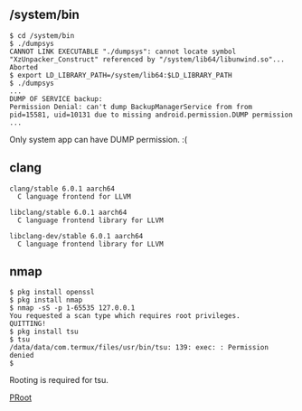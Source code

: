 ## /system/bin
~~~
$ cd /system/bin
$ ./dumpsys
CANNOT LINK EXECUTABLE "./dumpsys": cannot locate symbol "XzUnpacker_Construct" referenced by "/system/lib64/libunwind.so"...
Aborted
$ export LD_LIBRARY_PATH=/system/lib64:$LD_LIBRARY_PATH
$ ./dumpsys
...
DUMP OF SERVICE backup:
Permission Denial: can't dump BackupManagerService from from pid=15581, uid=10131 due to missing android.permission.DUMP permission
...
~~~
Only system app can have DUMP permission. :(


## clang
~~~
clang/stable 6.0.1 aarch64
  C language frontend for LLVM

libclang/stable 6.0.1 aarch64
  C language frontend library for LLVM

libclang-dev/stable 6.0.1 aarch64
  C language frontend library for LLVM
~~~

## nmap
~~~
$ pkg install openssl
$ pkg install nmap
$ nmap -sS -p 1-65535 127.0.0.1
You requested a scan type which requires root privileges.
QUITTING!
$ pkg install tsu
$ tsu
/data/data/com.termux/files/usr/bin/tsu: 139: exec: : Permission denied
$ 
~~~
Rooting is required for tsu.

[PRoot](https://wiki.termux.com/wiki/PRoot)
